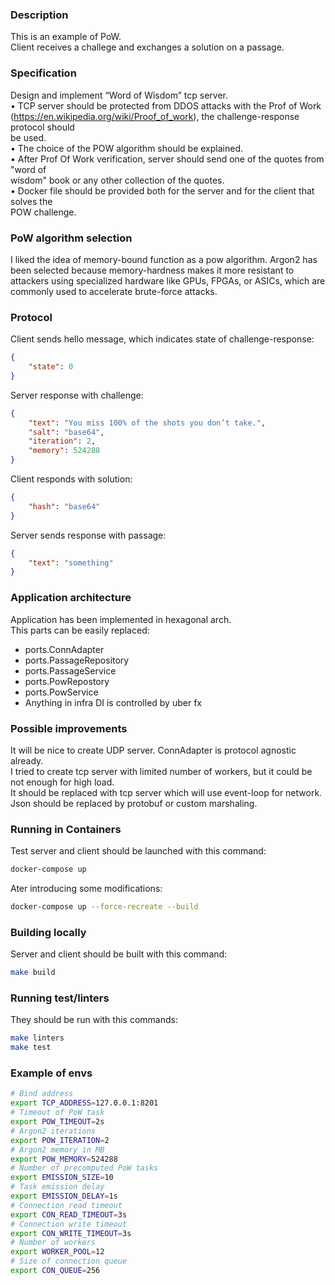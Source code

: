 ### Description
This is an example of PoW.  
Client receives a challege and exchanges a solution on a passage.

### Specification
Design and implement “Word of Wisdom” tcp server.  
• TCP server should be protected from DDOS attacks with the Prof of Work  
(https://en.wikipedia.org/wiki/Proof_of_work), the challenge-response protocol should  
be used.  
• The choice of the POW algorithm should be explained.  
• After Prof Of Work verification, server should send one of the quotes from "word of  
wisdom" book or any other collection of the quotes.  
• Docker file should be provided both for the server and for the client that solves the  
POW challenge.  

### PoW algorithm selection
I liked the idea of memory-bound function as a pow algorithm. Argon2 has been selected because memory-hardness makes it more resistant to attackers using specialized hardware like GPUs, FPGAs, or ASICs, which are commonly used to accelerate brute-force attacks.

### Protocol
Client sends hello message, which indicates state of challenge-response:  
```json
{
    "state": 0
}
```
Server response with challenge:  
```json
{
    "text": "You miss 100% of the shots you don’t take.",
    "salt": "base64",
    "iteration": 2,
    "memory": 524288
}
```
Client responds with solution:  
```json
{
    "hash": "base64"
}
```
Server sends response with passage:  
```json
{
    "text": "something"
}
```

### Application architecture
Application has been implemented in hexagonal arch.  
This parts can be easily replaced:  
- ports.ConnAdapter
- ports.PassageRepository
- ports.PassageService
- ports.PowRepostory
- ports.PowService
- Anything in infra
DI is controlled by uber fx

### Possible improvements
It will be nice to create UDP server. ConnAdapter is protocol agnostic already.  
I tried to create tcp server with limited number of workers, but it could be not enough for high load.  
It should be replaced with tcp server which will use event-loop for network.
Json should be replaced by protobuf or custom marshaling.

### Running in Containers
Test server and client should be launched with this command:  
```bash
docker-compose up
```
Ater introducing some modifications:  
```bash
docker-compose up --force-recreate --build
```

### Building locally
Server and client should be built with this command:  
```bash
make build
```

### Running test/linters
They should be run with this commands:  
```bash
make linters
make test
```

### Example of envs
```bash
# Bind address
export TCP_ADDRESS=127.0.0.1:8201
# Timeout of PoW task
export POW_TIMEOUT=2s
# Argon2 iterations
export POW_ITERATION=2
# Argon2 memory in MB
export POW_MEMORY=524288
# Number of precomputed PoW tasks
export EMISSION_SIZE=10
# Task emission delay
export EMISSION_DELAY=1s
# Connection read timeout
export CON_READ_TIMEOUT=3s
# Connection write timeout
export CON_WRITE_TIMEOUT=3s
# Number of workers
export WORKER_POOL=12
# Size of connection queue
export CON_QUEUE=256
```
